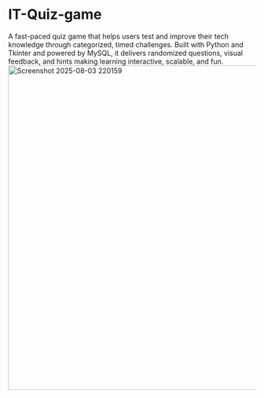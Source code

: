 # IT-Quiz-game
A fast-paced quiz game that helps users test and improve their tech knowledge through categorized, timed challenges. Built with Python and Tkinter and powered by MySQL, it delivers randomized questions, visual feedback, and hints making learning interactive, scalable, and fun.
<img width="733" height="660" alt="Screenshot 2025-08-03 220159" src="https://github.com/user-attachments/assets/0a603c43-0de5-411b-8adb-af5ad6d9c814" />

